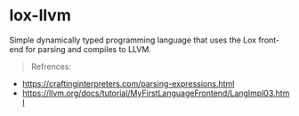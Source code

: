 # lox-llvm
Simple dynamically typed programming language that uses the Lox front-end for parsing and compiles to LLVM.
> Refrences:
* https://craftinginterpreters.com/parsing-expressions.html
* https://llvm.org/docs/tutorial/MyFirstLanguageFrontend/LangImpl03.html
